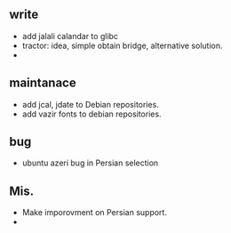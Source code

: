 ## write 

* add jalali calandar to glibc
* tractor: idea, simple obtain bridge, alternative solution.
* 

## maintanace
* add jcal, jdate to Debian repositories.
* add vazir fonts to debian repositories.

## bug 
* ubuntu azeri bug in Persian selection

## Mis.
* Make imporovment on Persian support.
* 
